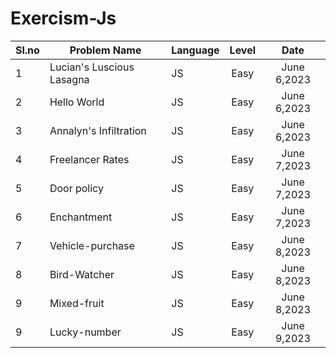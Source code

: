 ﻿# Exercism-Js


Sl.no| Problem Name                        | Language    | Level    |  Date            |
 --- | ----------------------------------- | ----------- | :------: |  :-----------:   |
  1  | Lucian's Luscious Lasagna           | JS          | Easy     |   June 6,2023    |
  2  | Hello World                         | JS          | Easy     |   June 6,2023    |
  3  | Annalyn's Infiltration              | JS          | Easy     |   June 6,2023    |
  4  | Freelancer Rates                    | JS          | Easy     |   June 7,2023    |
  5  | Door policy                         | JS          | Easy     |   June 7,2023    |
  6  | Enchantment                         | JS          | Easy     |   June 7,2023    |
  7  | Vehicle-purchase                    | JS          | Easy     |   June 8,2023    |
  8  | Bird-Watcher                        | JS          | Easy     |   June 8,2023    |
  9  | Mixed-fruit                         | JS          | Easy     |   June 8,2023    |
  9  | Lucky-number                        | JS          | Easy     |   June 9,2023    |